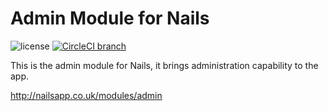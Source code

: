 # Admin Module for Nails

![license](https://img.shields.io/badge/license-MIT-green.svg)
[![CircleCI branch](https://img.shields.io/circleci/project/github/nailsapp/module-admin.svg)](https://circleci.com/gh/nailsapp/module-admin)

This is the admin module for Nails, it brings administration capability to the app.

http://nailsapp.co.uk/modules/admin